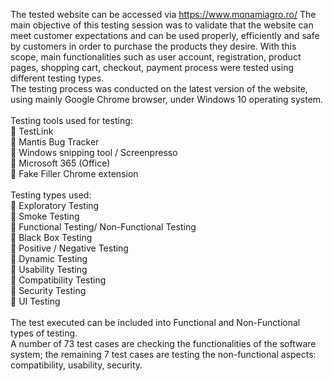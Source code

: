 The tested website can be accessed via https://www.monamiagro.ro/
The main objective of this testing session was to validate that the website can meet customer expectations and can be used properly, efficiently and safe by customers in order
to purchase the products they desire. With this scope, main functionalities such as user account, registration, product pages, shopping cart, checkout, payment process were tested
using different testing types. \
The testing process was conducted on the latest version of the website, using mainly Google Chrome
browser, under Windows 10 operating system. \
\
Testing tools used for testing: \
 TestLink \
 Mantis Bug Tracker \
 Windows snipping tool / Screenpresso \
 Microsoft 365 (Office) \
 Fake Filler Chrome extension \
\
Testing types used: \
 Exploratory Testing \
 Smoke Testing \
 Functional Testing/ Non-Functional Testing \
 Black Box Testing \
 Positive / Negative Testing \
 Dynamic Testing \
 Usability Testing \
 Compatibility Testing \
 Security Testing \
 UI Testing \
\
The test executed can be included into Functional and Non-Functional types of
testing. \
A number of 73 test cases are checking the functionalities of the software
system; the remaining 7 test cases are testing the non-functional aspects: compatibility,
usability, security.
